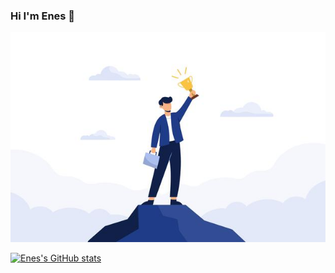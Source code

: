 ### Hi I'm Enes 👋 
![Image of Enes](https://github.com/enesckr/enesckr/blob/master/github-banner.jpg)

[![Enes's GitHub stats](https://github-readme-stats.vercel.app/api?username=enesckr&show_icons=true&layout=compact&theme=radical)](https://github.com/enesckr/enesckr)

<!--

Here are some ideas to get you started:

- 🔭 I’m currently working on ...
- 🌱 I’m currently learning ...
- 👯 I’m looking to collaborate on ...
- 🤔 I’m looking for help with ...
- 💬 Ask me about ...
- 📫 How to reach me: ...
- 😄 Pronouns: ...
- ⚡ Fun fact: ...
-->
